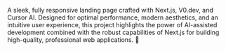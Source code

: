 A sleek, fully responsive landing page crafted with Next.js, V0.dev, and Cursor AI. Designed for optimal performance, modern aesthetics, and an intuitive user experience, this project highlights the power of AI-assisted development combined with the robust capabilities of Next.js for building high-quality, professional web applications. 🎉
